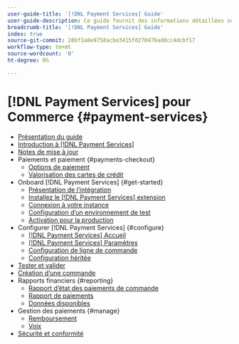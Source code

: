 ```yaml
---
user-guide-title: '[!DNL Payment Services] Guide'
user-guide-description: Ce guide fournit des informations détaillées sur l’installation et la configuration [!DNL Payment Services] pour votre [!DNL Adobe Commerce] ou [!DNL Magento Open Source] magasin.
breadcrumb-title: '[!DNL Payment Services] Guide'
index: true
source-git-commit: 28bf1a8e9758acbe3415fd270476ad8cc4dcbf17
workflow-type: tm+mt
source-wordcount: '0'
ht-degree: 0%

---
```



# [!DNL Payment Services] pour Commerce {#payment-services}

- [Présentation du guide](guide-overview.md)
- [Introduction à [!DNL Payment Services]](overview.md)
- [Notes de mise à jour](release-notes.md)
- Paiements et paiement {#payments-checkout}
   - [Options de paiement](payments-options.md)
   - [Valorisation des cartes de crédit](vaulting.md)
- Onboard [!DNL Payment Services] {#get-started}
   - [Présentation de l’intégration](onboard.md)
   - [Installez le [!DNL Payment Services] extension](install.md)
   - [Connexion à votre instance](connect.md)
   - [Configuration d’un environnement de test](sandbox.md)
   - [Activation pour la production](production.md)
- Configurer [!DNL Payment Services] {#configure}
   - [[!DNL Payment Services] Accueil](payments-home.md)
   - [[!DNL Payment Services] Paramètres](settings.md)
   - [Configuration de ligne de commande](configure-cli.md)
   - [Configuration héritée](configure-admin.md)
- [Tester et valider](test-validate.md)
- [Création d’une commande](create-order.md)
- Rapports financiers {#reporting}
   - [Rapport d’état des paiements de commande](order-payment-status.md)
   - [Rapport de paiements](payouts.md)
   - [Données disponibles](data.md)
- Gestion des paiements {#manage}
   - [Remboursement](refunds.md)
   - [Voix](voids.md)
- [Sécurité et conformité](security.md)
